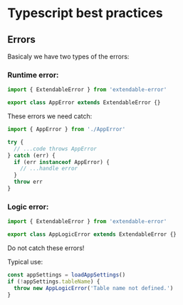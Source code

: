 # Typescript best practices

## Errors
Basicaly we have two types of the errors:

### Runtime error:
```javascript
import { ExtendableError } from 'extendable-error'

export class AppError extends ExtendableError {}
```

These errors we need catch:
```javascript
import { AppError } from './AppError'

try {
  // ...code throws AppError    
} catch (err) {
  if (err instanceof AppError) {
    // ...handle error
  }
  throw err
}
```

### Logic error:
```javascript
import { ExtendableError } from 'extendable-error'

export class AppLogicError extends ExtendableError {}
```
Do not catch these errors!

Typical use:
```javascript
const appSettings = loadAppSettings()
if (!appSettings.tableName) {
  throw new AppLogicError('Table name not defined.')
}
```
